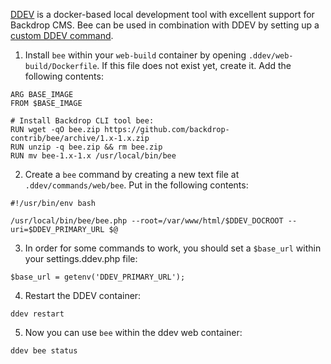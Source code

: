 [DDEV](https://github.com/drud/ddev) is a docker-based local development tool with excellent support for Backdrop CMS. Bee can be used in combination with DDEV by setting up a [custom DDEV command](https://ddev.readthedocs.io/en/stable/users/extend/custom-commands/).

1. Install `bee` within your `web-build` container by opening `.ddev/web-build/Dockerfile`. If this file does not exist yet, create it. Add the following contents:
```
ARG BASE_IMAGE
FROM $BASE_IMAGE

# Install Backdrop CLI tool bee:
RUN wget -qO bee.zip https://github.com/backdrop-contrib/bee/archive/1.x-1.x.zip
RUN unzip -q bee.zip && rm bee.zip
RUN mv bee-1.x-1.x /usr/local/bin/bee
```

2. Create a `bee` command by creating a new text file at `.ddev/commands/web/bee`. Put in the following contents:
```
#!/usr/bin/env bash

/usr/local/bin/bee/bee.php --root=/var/www/html/$DDEV_DOCROOT --uri=$DDEV_PRIMARY_URL $@
```

3. In order for some commands to work, you should set a `$base_url` within your settings.ddev.php file:
```
$base_url = getenv('DDEV_PRIMARY_URL');
```

4. Restart the DDEV container:
```
ddev restart
```

5. Now you can use `bee` within the ddev web container:
```
ddev bee status
```
